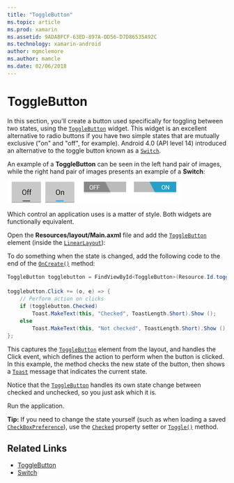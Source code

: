 ```yaml
---
title: "ToggleButton"
ms.topic: article
ms.prod: xamarin
ms.assetid: 9ADA8FCF-63ED-897A-DD56-D7D86535A92C
ms.technology: xamarin-android
author: mgmclemore
ms.author: mamcle
ms.date: 02/06/2018
---
```


# ToggleButton

In this section, you'll create a button used specifically for toggling
between two states, using the
[`ToggleButton`](https://developer.xamarin.com/api/type/Android.Widget.ToggleButton/) widget. This
widget is an excellent alternative to radio buttons if you have two
simple states that are mutually exclusive ("on" and "off", for
example). Android 4.0 (API level 14) introduced an alternative to the
toggle button known as a
[`Switch`](https://developer.xamarin.com/api/type/Android.Widget.Switch/).

An example of a **ToggleButton** can be seen in the left hand pair of images,
while the right hand pair of images presents an example of a **Switch**:

![Examples of Switches and ToggleButtons in both on and off states](toggle-button-images/togglebutton-switch.png)  

Which control an application uses is a matter of style. Both widgets
are functionally equivalent.

Open the **Resources/layout/Main.axml** file and add the
[`ToggleButton`](https://developer.xamarin.com/api/type/Android.Widget.ToggleButton/) element
(inside the
[`LinearLayout`](https://developer.xamarin.com/api/type/Android.Widget.LinearLayout/)):

To do something when the state is changed, add the following code
to the end of the
[`OnCreate()`](https://developer.xamarin.com/api/member/Android.App.Activity.OnCreate/p/Android.OS.Bundle/Android.OS.PersistableBundle)
method:

```csharp
ToggleButton togglebutton = FindViewById<ToggleButton>(Resource.Id.togglebutton);

togglebutton.Click += (o, e) => {
    // Perform action on clicks
    if (togglebutton.Checked)
        Toast.MakeText(this, "Checked", ToastLength.Short).Show ();
    else
        Toast.MakeText(this, "Not checked", ToastLength.Short).Show ();
};
```

This captures the
[`ToggleButton`](https://developer.xamarin.com/api/type/Android.Widget.ToggleButton/) element
from the layout, and handles the Click event, which defines the
action to perform when the button is clicked. In this example, the
method checks the new state of the button, then shows a
[`Toast`](https://developer.xamarin.com/api/type/Android.Widget.Toast/) message that indicates
the current state.

Notice that the
[`ToggleButton`](https://developer.xamarin.com/api/type/Android.Widget.ToggleButton/) handles
its own state change between checked and unchecked, so you just ask
which it is.

Run the application.


**Tip:** If you need to change the state yourself (such as
when loading a saved
[`CheckBoxPreference`](https://developer.xamarin.com/api/type/Android.Preferences.CheckBoxPreference/)),
use the
[`Checked`](https://developer.xamarin.com/api/property/Android.Widget.CompoundButton.Checked/)
property setter or
[`Toggle()`](https://developer.xamarin.com/api/member/Android.Widget.CompoundButton.Toggle/)
method.


## Related Links

- [ToggleButton](http://developer.android.com/reference/android/widget/ToggleButton.html)
- [Switch](http://developer.android.com/reference/android/widget/Switch.html)
